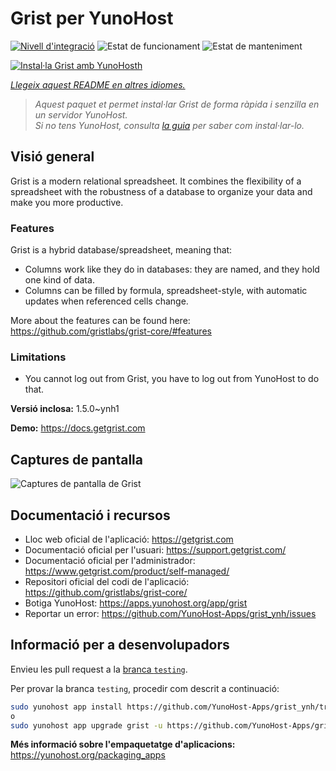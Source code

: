 <!--
N.B.: Aquest README ha estat generat automàticament per <https://github.com/YunoHost/apps/tree/master/tools/readme_generator>
NO s'ha de modificar manualment.
-->

# Grist per YunoHost

[![Nivell d'integració](https://apps.yunohost.org/badge/integration/grist)](https://ci-apps.yunohost.org/ci/apps/grist/)
![Estat de funcionament](https://apps.yunohost.org/badge/state/grist)
![Estat de manteniment](https://apps.yunohost.org/badge/maintained/grist)

[![Instal·la Grist amb YunoHosth](https://install-app.yunohost.org/install-with-yunohost.svg)](https://install-app.yunohost.org/?app=grist)

*[Llegeix aquest README en altres idiomes.](./ALL_README.md)*

> *Aquest paquet et permet instal·lar Grist de forma ràpida i senzilla en un servidor YunoHost.*  
> *Si no tens YunoHost, consulta [la guia](https://yunohost.org/install) per saber com instal·lar-lo.*

## Visió general

Grist is a modern relational spreadsheet. It combines the flexibility of a spreadsheet with the robustness of a database to organize your data and make you more productive.

### Features

Grist is a hybrid database/spreadsheet, meaning that:

- Columns work like they do in databases: they are named, and they hold one kind of data.
- Columns can be filled by formula, spreadsheet-style, with automatic updates when referenced cells change.

More about the features can be found here: <https://github.com/gristlabs/grist-core/#features>

### Limitations

- You cannot log out from Grist, you have to log out from YunoHost to do that.


**Versió inclosa:** 1.5.0~ynh1

**Demo:** <https://docs.getgrist.com>

## Captures de pantalla

![Captures de pantalla de Grist](./doc/screenshots/grist.jpg)

## Documentació i recursos

- Lloc web oficial de l'aplicació: <https://getgrist.com>
- Documentació oficial per l'usuari: <https://support.getgrist.com/>
- Documentació oficial per l'administrador: <https://www.getgrist.com/product/self-managed/>
- Repositori oficial del codi de l'aplicació: <https://github.com/gristlabs/grist-core/>
- Botiga YunoHost: <https://apps.yunohost.org/app/grist>
- Reportar un error: <https://github.com/YunoHost-Apps/grist_ynh/issues>

## Informació per a desenvolupadors

Envieu les pull request a la [branca `testing`](https://github.com/YunoHost-Apps/grist_ynh/tree/testing).

Per provar la branca `testing`, procedir com descrit a continuació:

```bash
sudo yunohost app install https://github.com/YunoHost-Apps/grist_ynh/tree/testing --debug
o
sudo yunohost app upgrade grist -u https://github.com/YunoHost-Apps/grist_ynh/tree/testing --debug
```

**Més informació sobre l'empaquetatge d'aplicacions:** <https://yunohost.org/packaging_apps>
